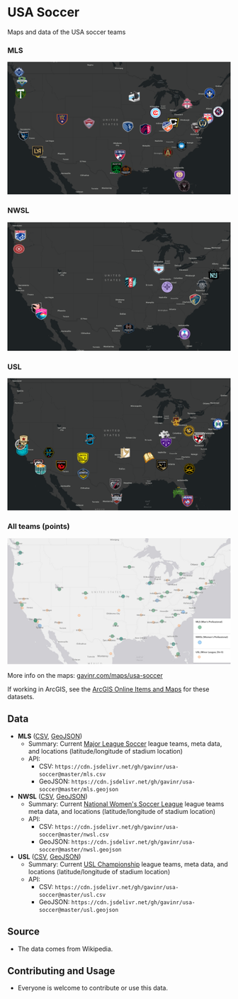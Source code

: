 # USA Soccer

Maps and data of the USA soccer teams

### MLS

[![MLS Logos Map](https://github.com/gavinr/usa-soccer/raw/master/images/mls.png)](https://maps.gavinr.com/usa-soccer-logos)

### NWSL

[![NWSL Logos Map](https://github.com/gavinr/usa-soccer/raw/master/images/nwsl.png)](https://maps.gavinr.com/usa-soccer-logos?nwsl)

### USL

[![USL Logos Map](https://github.com/gavinr/usa-soccer/raw/master/images/usl.png)](https://maps.gavinr.com/usa-soccer-logos?usl)

### All teams (points)

[![All teams (points) map](https://github.com/gavinr/usa-soccer/raw/master/images/all.png)](https://maps.gavinr.com/usa-soccer)

More info on the maps: [gavinr.com/maps/usa-soccer](https://gavinr.com/maps/usa-soccer/)

If working in ArcGIS, see the [ArcGIS Online Items and Maps](https://www.arcgis.com/home/search.html?restrict=false&sortField=relevance&sortOrder=desc&searchTerm=tags%3Ausa%2Csoccer+owner%3Agavinrehkemper) for these datasets.

## Data

* **MLS** ([CSV](https://github.com/gavinr/usa-soccer/blob/master/mls.csv), [GeoJSON](https://github.com/gavinr/usa-soccer/blob/master/mls.geojson))
  * Summary: Current [Major League Soccer](https://en.wikipedia.org/wiki/Major_League_Soccer#Teams) league teams, meta data, and locations (latitude/longitude of stadium location)
  * API:
    * CSV: `https://cdn.jsdelivr.net/gh/gavinr/usa-soccer@master/mls.csv`
    * GeoJSON: `https://cdn.jsdelivr.net/gh/gavinr/usa-soccer@master/mls.geojson`
* **NWSL** ([CSV](https://github.com/gavinr/usa-soccer/blob/master/nwsl.csv), [GeoJSON](https://github.com/gavinr/usa-soccer/blob/master/nwsl.geojson))
  * Summary: Current [National Women's Soccer League](https://en.wikipedia.org/wiki/National_Women%27s_Soccer_League#Teams) league teams meta data, and locations (latitude/longitude of stadium location)
  * API:
    * CSV: `https://cdn.jsdelivr.net/gh/gavinr/usa-soccer@master/nwsl.csv`
    * GeoJSON: `https://cdn.jsdelivr.net/gh/gavinr/usa-soccer@master/nwsl.geojson`
* **USL** ([CSV](https://github.com/gavinr/usa-soccer/blob/master/usl.csv), [GeoJSON](https://github.com/gavinr/usa-soccer/blob/master/usl.geojson))
  * Summary: Current [USL Championship](https://en.wikipedia.org/wiki/USL_Championship#Clubs) league teams, meta data, and locations (latitude/longitude of stadium location)
  * API:
    * CSV: `https://cdn.jsdelivr.net/gh/gavinr/usa-soccer@master/usl.csv`
    * GeoJSON: `https://cdn.jsdelivr.net/gh/gavinr/usa-soccer@master/usl.geojson`

## Source

* The data comes from Wikipedia.

## Contributing and Usage

* Everyone is welcome to contribute or use this data.
